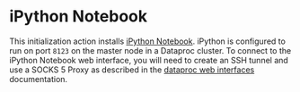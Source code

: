 # iPython Notebook

This initialization action installs [iPython Notebook](http://ipython.org/notebook.html). iPython is configured to run on port `8123` on the master node in a Dataproc cluster. To connect to the iPython Notebook web interface, you will need to create an SSH tunnel and use a SOCKS 5 Proxy as described in the [dataproc web interfaces](https://cloud.google.com/dataproc/cluster-web-interfaces) documentation.
